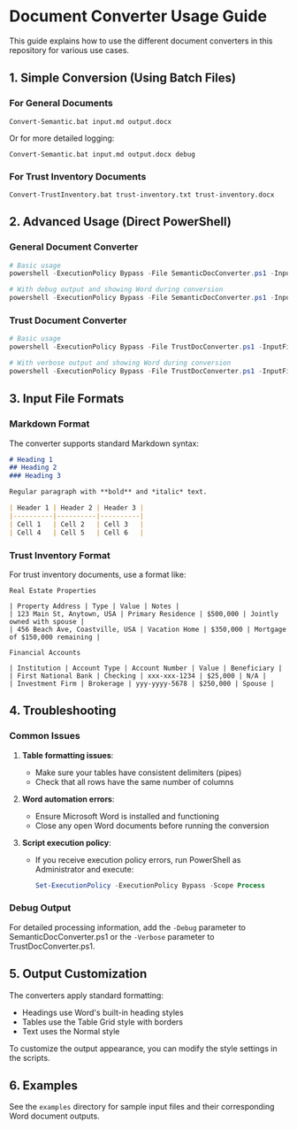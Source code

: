 # Document Converter Usage Guide

This guide explains how to use the different document converters in this repository for various use cases.

## 1. Simple Conversion (Using Batch Files)

### For General Documents

```batch
Convert-Semantic.bat input.md output.docx
```

Or for more detailed logging:

```batch
Convert-Semantic.bat input.md output.docx debug
```

### For Trust Inventory Documents

```batch
Convert-TrustInventory.bat trust-inventory.txt trust-inventory.docx
```

## 2. Advanced Usage (Direct PowerShell)

### General Document Converter

```powershell
# Basic usage
powershell -ExecutionPolicy Bypass -File SemanticDocConverter.ps1 -InputFile "document.md" -OutputFile "document.docx"

# With debug output and showing Word during conversion
powershell -ExecutionPolicy Bypass -File SemanticDocConverter.ps1 -InputFile "document.md" -OutputFile "document.docx" -Debug -ShowWord
```

### Trust Document Converter

```powershell
# Basic usage
powershell -ExecutionPolicy Bypass -File TrustDocConverter.ps1 -InputFile "trust-inventory.txt" -OutputFile "trust-inventory.docx"

# With verbose output and showing Word during conversion
powershell -ExecutionPolicy Bypass -File TrustDocConverter.ps1 -InputFile "trust-inventory.txt" -OutputFile "trust-inventory.docx" -Verbose -ShowWord
```

## 3. Input File Formats

### Markdown Format

The converter supports standard Markdown syntax:

```markdown
# Heading 1
## Heading 2
### Heading 3

Regular paragraph with **bold** and *italic* text.

| Header 1 | Header 2 | Header 3 |
|----------|----------|----------|
| Cell 1   | Cell 2   | Cell 3   |
| Cell 4   | Cell 5   | Cell 6   |
```

### Trust Inventory Format

For trust inventory documents, use a format like:

```
Real Estate Properties

| Property Address | Type | Value | Notes |
| 123 Main St, Anytown, USA | Primary Residence | $500,000 | Jointly owned with spouse |
| 456 Beach Ave, Coastville, USA | Vacation Home | $350,000 | Mortgage of $150,000 remaining |

Financial Accounts

| Institution | Account Type | Account Number | Value | Beneficiary |
| First National Bank | Checking | xxx-xxx-1234 | $25,000 | N/A |
| Investment Firm | Brokerage | yyy-yyyy-5678 | $250,000 | Spouse |
```

## 4. Troubleshooting

### Common Issues

1. **Table formatting issues**: 
   - Make sure your tables have consistent delimiters (pipes)
   - Check that all rows have the same number of columns

2. **Word automation errors**:
   - Ensure Microsoft Word is installed and functioning
   - Close any open Word documents before running the conversion

3. **Script execution policy**:
   - If you receive execution policy errors, run PowerShell as Administrator and execute:
     ```powershell
     Set-ExecutionPolicy -ExecutionPolicy Bypass -Scope Process
     ```

### Debug Output

For detailed processing information, add the `-Debug` parameter to SemanticDocConverter.ps1 or the `-Verbose` parameter to TrustDocConverter.ps1.

## 5. Output Customization

The converters apply standard formatting:
- Headings use Word's built-in heading styles
- Tables use the Table Grid style with borders
- Text uses the Normal style

To customize the output appearance, you can modify the style settings in the scripts.

## 6. Examples

See the `examples` directory for sample input files and their corresponding Word document outputs. 